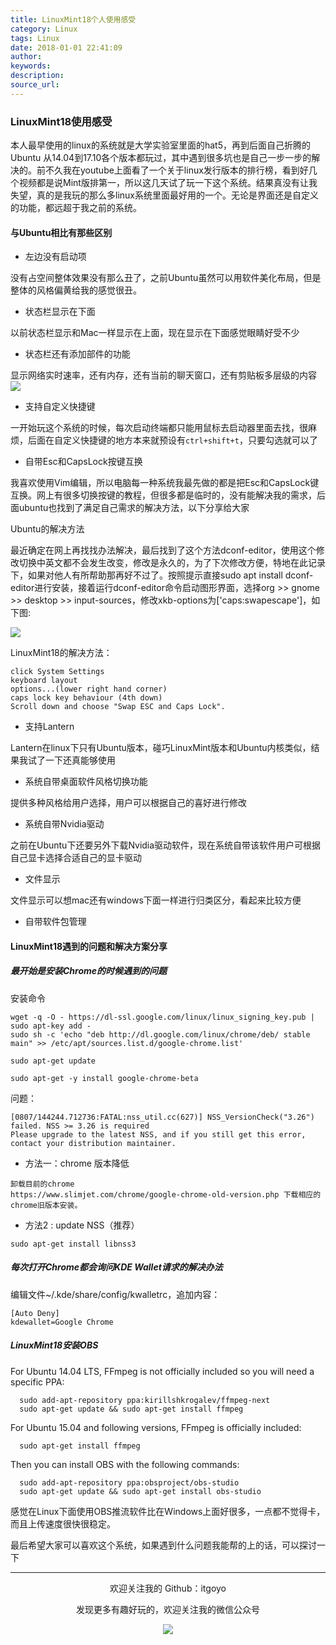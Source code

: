 ```yaml
---
title: LinuxMint18个人使用感受
category: Linux
tags: Linux
date: 2018-01-01 22:41:09
author:
keywords:
description:
source_url:
---
```



### LinuxMint18使用感受

本人最早使用的linux的系统就是大学实验室里面的hat5，再到后面自己折腾的Ubuntu
从14.04到17.10各个版本都玩过，其中遇到很多坑也是自己一步一步的解决的。前不久我在youtube上面看了一个关于linux发行版本的排行榜，看到好几个视频都是说Mint版排第一，所以这几天试了玩一下这个系统。结果真没有让我失望，真的是我玩的那么多linux系统里面最好用的一个。无论是界面还是自定义的功能，都远超于我之前的系统。

#### 与Ubuntu相比有那些区别

- 左边没有启动项

没有占空间整体效果没有那么丑了，之前Ubuntu虽然可以用软件美化布局，但是整体的风格偏黄给我的感觉很丑。

- 状态栏显示在下面

以前状态栏显示和Mac一样显示在上面，现在显示在下面感觉眼睛好受不少

- 状态栏还有添加部件的功能

显示网络实时速率，还有内存，还有当前的聊天窗口，还有剪贴板多层级的内容
![](http://omvbl46i3.bkt.clouddn.com/15867e0d5a92634de17454c5c4092283.png)

- 支持自定义快捷键

一开始玩这个系统的时候，每次启动终端都只能用鼠标去启动器里面去找，很麻烦，后面在自定义快捷键的地方本来就预设有`ctrl+shift+t`，只要勾选就可以了

- 自带Esc和CapsLock按键互换

我喜欢使用Vim编辑，所以电脑每一种系统我最先做的都是把Esc和CapsLock键互换。网上有很多切换按键的教程，但很多都是临时的，没有能解决我的需求，后面ubuntu也找到了满足自己需求的解决方法，以下分享给大家

 Ubuntu的解决方法

最近确定在网上再找找办法解决，最后找到了这个方法dconf-editor，使用这个修改切换中英文都不会发生改变，修改是永久的，为了下次修改方便，特地在此记录下，如果对他人有所帮助那再好不过了。按照提示直接sudo apt install dconf-editor进行安装，接着运行dconf-editor命令启动图形界面，选择org >> gnome >> desktop >> input-sources，修改xkb-options为['caps:swapescape']，如下图:

![](http://omvbl46i3.bkt.clouddn.com/b0d1ffed95e9f49c80b315fc444387d9.png)

LinuxMint18的解决方法：
```
click System Settings
keyboard layout
options...(lower right hand corner)
caps lock key behaviour (4th down)
Scroll down and choose "Swap ESC and Caps Lock".
```

- 支持Lantern

Lantern在linux下只有Ubuntu版本，碰巧LinuxMint版本和Ubuntu内核类似，结果我试了一下还真能够使用

- 系统自带桌面软件风格切换功能

提供多种风格给用户选择，用户可以根据自己的喜好进行修改

- 系统自带Nvidia驱动

之前在Ubuntu下还要另外下载Nvidia驱动软件，现在系统自带该软件用户可根据自己显卡选择合适自己的显卡驱动

- 文件显示

文件显示可以想mac还有windows下面一样进行归类区分，看起来比较方便

- 自带软件包管理

#### LinuxMint18遇到的问题和解决方案分享

##### 最开始是安装Chrome的时候遇到的问题

安装命令
```
wget -q -O - https://dl-ssl.google.com/linux/linux_signing_key.pub | sudo apt-key add -
sudo sh -c 'echo "deb http://dl.google.com/linux/chrome/deb/ stable main" >> /etc/apt/sources.list.d/google-chrome.list'
```
```
sudo apt-get update
```
```
sudo apt-get -y install google-chrome-beta
```

问题：
```
[0807/144244.712736:FATAL:nss_util.cc(627)] NSS_VersionCheck("3.26") failed. NSS >= 3.26 is required
Please upgrade to the latest NSS, and if you still get this error,
contact your distribution maintainer.
```

- 方法一：chrome 版本降低

```
卸载目前的chrome
https://www.slimjet.com/chrome/google-chrome-old-version.php 下载相应的chrome旧版本安装。
```

- 方法2 : update NSS（推荐）

```
sudo apt-get install libnss3
```

##### 每次打开Chrome都会询问KDE Wallet请求的解决办法

编辑文件~/.kde/share/config/kwalletrc，追加内容：

```
[Auto Deny]
kdewallet=Google Chrome
```
##### LinuxMint18安装OBS
For Ubuntu 14.04 LTS, FFmpeg is not officially included so you will need a specific PPA:
```
  sudo add-apt-repository ppa:kirillshkrogalev/ffmpeg-next
  sudo apt-get update && sudo apt-get install ffmpeg
```
For Ubuntu 15.04 and following versions, FFmpeg is officially included:
```
  sudo apt-get install ffmpeg
```
Then you can install OBS with the following commands:
```
  sudo add-apt-repository ppa:obsproject/obs-studio
  sudo apt-get update && sudo apt-get install obs-studio
```

感觉在Linux下面使用OBS推流软件比在Windows上面好很多，一点都不觉得卡，而且上传速度很快很稳定。

最后希望大家可以喜欢这个系统，如果遇到什么问题我能帮的上的话，可以探讨一下


---

<div align=center>
欢迎关注我的 Github：itgoyo<br>

发现更多有趣好玩的，欢迎关注我的微信公众号

![](/assets/getqrcode.jpeg)
</div>
